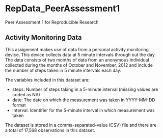 # RepData_PeerAssessment1
Peer Assessment 1 for Reproducible Research

## Activity Monitoring Data

This assignment makes use of data from a personal activity monitoring device. This device collects data at 5 minute intervals 
through out the day. 
The data consists of two months of data from an anonymous individual collected during the months of October and November, 
2012 and include the number of steps taken in 5 minute intervals each day.

The variables included in this dataset are:

* steps: Number of steps taking in a 5-minute interval (missing values are coded as NA)
* date: The date on which the measurement was taken in YYYY-MM-DD format
* interval: Identifier for the 5-minute interval in which measurement was taken

The dataset is stored in a comma-separated-value (CSV) file and there are a total of 17,568 observations in this dataset.
